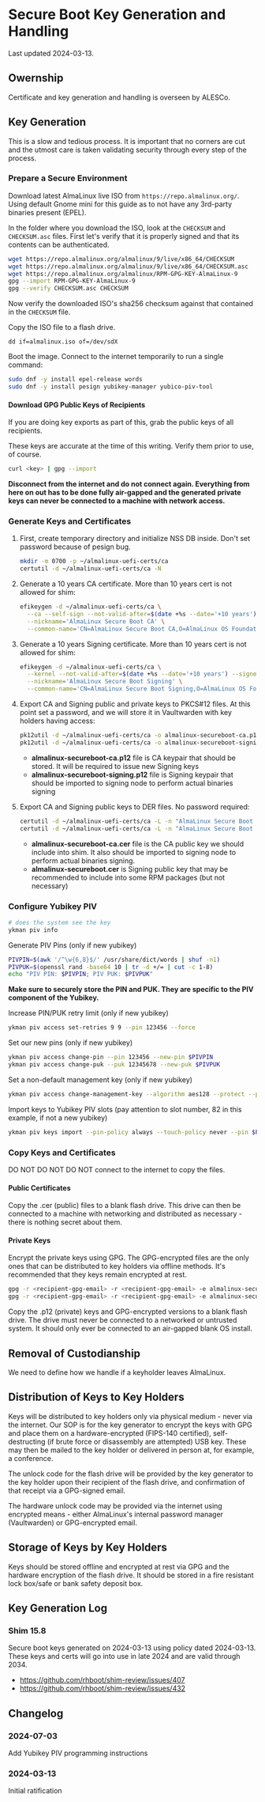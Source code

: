 # Secure Boot Key Generation and Handling

Last updated 2024-03-13.

## Owernship
Certificate and key generation and handling is overseen by ALESCo.

## Key Generation

This is a slow and tedious process.  It is important that no corners are cut and the utmost care is taken validating security through every step of the process.

### Prepare a Secure Environment

Download latest AlmaLinux live ISO from `https://repo.almalinux.org/`.  Using default Gnome mini for this guide as to not have any 3rd-party binaries present (EPEL).

In the folder where you download the ISO, look at the `CHECKSUM` and `CHECKSUM.asc` files.  First let's verify that it is properly signed and that its contents can be authenticated.

```bash
wget https://repo.almalinux.org/almalinux/9/live/x86_64/CHECKSUM
wget https://repo.almalinux.org/almalinux/9/live/x86_64/CHECKSUM.asc
wget https://repo.almalinux.org/almalinux/RPM-GPG-KEY-AlmaLinux-9
gpg --import RPM-GPG-KEY-AlmaLinux-9
gpg --verify CHECKSUM.asc CHECKSUM
```

Now verify the downloaded ISO's sha256 checksum against that contained in the `CHECKSUM` file.

Copy the ISO file to a flash drive.

`dd if=almalinux.iso of=/dev/sdX`

Boot the image.  Connect to the internet temporarily to run a single command:

```bash
sudo dnf -y install epel-release words
sudo dnf -y install pesign yubikey-manager yubico-piv-tool
```

#### Download GPG Public Keys of Recipients
If you are doing key exports as part of this, grab the public keys of all recipients.

These keys are accurate at the time of this writing.  Verify them prior to use, of course.
```bash
curl <key> | gpg --import
```

**Disconnect from the internet and do not connect again.  Everything from here on out has to be done fully air-gapped and the generated private keys can never be connected to a machine with network access.**

### Generate Keys and Certificates

1.  First, create temporary directory and initialize NSS DB inside. Don't set password because of pesign bug.

    ```bash
    mkdir -m 0700 -p ~/almalinux-uefi-certs/ca
    certutil -d ~/almalinux-uefi-certs/ca -N
    ```

2.  Generate a 10 years CA certificate. More than 10 years cert is not allowed for shim:

    ```bash
    efikeygen -d ~/almalinux-uefi-certs/ca \
      --ca --self-sign --not-valid-after=$(date +%s --date='+10 years') \
      --nickname='AlmaLinux Secure Boot CA' \
      --common-name='CN=AlmaLinux Secure Boot CA,O=AlmaLinux OS Foundation,E=security@almalinux.org'
    ```

3.  Generate a 10 years Signing certificate. More than 10 years cert is not allowed for shim:

    ```bash
    efikeygen -d ~/almalinux-uefi-certs/ca \
      --kernel --not-valid-after=$(date +%s --date='+10 years') --signer='AlmaLinux Secure Boot CA' \
      --nickname='AlmaLinux Secure Boot Signing' \
      --common-name='CN=AlmaLinux Secure Boot Signing,O=AlmaLinux OS Foundation,E=security@almalinux.com'
    ```

4.  Export CA and Signing public and private keys to PKCS#12 files. At this point set a password, and we will store it in Vaultwarden with key holders having access:

    ```bash
    pk12util -d ~/almalinux-uefi-certs/ca -o almalinux-secureboot-ca.p12 -n 'AlmaLinux Secure Boot CA'
    pk12util -d ~/almalinux-uefi-certs/ca -o almalinux-secureboot-signing.p12 -n 'AlmaLinux Secure Boot Signing'
    ```

    -   **almalinux-secureboot-ca.p12** file is CA keypair that should be stored. It will be required to issue new Signing keys
    -   **almalinux-secureboot-signing.p12** file is Signing keypair that should be imported to signing node to perform actual binaries signing

5.  Export CA and Signing public keys to DER files. No password required:

    ```bash
    certutil -d ~/almalinux-uefi-certs/ca -L -n "AlmaLinux Secure Boot CA" -r > almalinux-secureboot-ca.cer
    certutil -d ~/almalinux-uefi-certs/ca -L -n "AlmaLinux Secure Boot Signing" -r > almalinux-secureboot.cer
    ```

    -   **almalinux-secureboot-ca.cer** file is the CA public key we should include into shim. It also should be imported to signing node to perform actual binaries signing.
    -   **almalinux-secureboot.cer** is Signing public key that may be recommended to include into some RPM packages (but not necessary)

### Configure Yubikey PIV

```bash
# does the system see the key
ykman piv info
```

Generate PIV Pins (only if new yubikey)
```bash
PIVPIN=$(awk '/^\w{6,8}$/' /usr/share/dict/words | shuf -n1)
PIVPUK=$(openssl rand -base64 10 | tr -d +/= | cut -c 1-8)
echo "PIV PIN: $PIVPIN; PIV PUK: $PIVPUK"
```

**Make sure to securely store the PIN and PUK.  They are specific to the PIV component of the Yubikey.**

Increase PIN/PUK retry limit (only if new yubikey)
```bash
ykman piv access set-retries 9 9 --pin 123456 --force
```

Set our new pins (only if new yubikey)
```bash
ykman piv access change-pin --pin 123456 --new-pin $PIVPIN
ykman piv access change-puk --puk 12345678 --new-puk $PIVPUK
```

Set a non-default management key (only if new yubikey)
```bash
ykman piv access change-management-key --algorithm aes128 --protect --pin $PIVPIN
```

Import keys to Yubikey PIV slots (pay attention to slot number, 82 in this example, if not a new yubikey)
```bash
ykman piv keys import --pin-policy always --touch-policy never --pin $PIVPIN 82 almalinux-secureboot-signing.p12
```

### Copy Keys and Certificates

DO NOT DO NOT DO NOT connect to the internet to copy the files.

#### Public Certificates
Copy the .cer (public) files to a blank flash drive.  This drive can then be connected to a machine with networking and distributed as necessary - there is nothing secret about them.

#### Private Keys
Encrypt the private keys using GPG.  The GPG-encrypted files are the only ones that can be distributed to key holders via offline methods.  It's recommended that they keys remain encrypted at rest.

```bash
gpg -r <recipient-gpg-email> -r <recipient-gpg-email> -e almalinux-secureboot-ca.p12
gpg -r <recipient-gpg-email> -r <recipient-gpg-email> -e almalinux-secureboot-signing.p12
```

Copy the .p12 (private) keys and GPG-encrypted versions to a blank flash drive.  The drive must never be connected to a networked or untrusted system.  It should only ever be connected to an air-gapped blank OS install.

## Removal of Custodianship
We need to define how we handle if a keyholder leaves AlmaLinux.

## Distribution of Keys to Key Holders
Keys will be distributed to key holders only via physical medium - never via the internet.  Our SOP is for the key generator to encrypt the keys with GPG and place them on a hardware-encrypted (FIPS-140 certified), self-destructing (if brute force or disassembly are attempted) USB key.  These may then be mailed to the key holder or delivered in person at, for example, a conference.

The unlock code for the flash drive will be provided by the key generator to the key holder upon their recipient of the flash drive, and confirmation of that receipt via a GPG-signed email.

The hardware unlock code may be provided via the internet using encrypted means - either AlmaLinux's internal password manager (Vaultwarden) or GPG-encrypted email.

## Storage of Keys by Key Holders
Keys should be stored offline and encrypted at rest via GPG and the hardware encryption of the flash drive.  It should be stored in a fire resistant lock box/safe or bank safety deposit box.

## Key Generation Log
### Shim 15.8
Secure boot keys generated on 2024-03-13 using policy dated 2024-03-13.  These keys and certs will go into use in late 2024 and are valid through 2034.

- https://github.com/rhboot/shim-review/issues/407
- https://github.com/rhboot/shim-review/issues/432


## Changelog
### 2024-07-03
Add Yubikey PIV programming instructions

### 2024-03-13
Initial ratification
